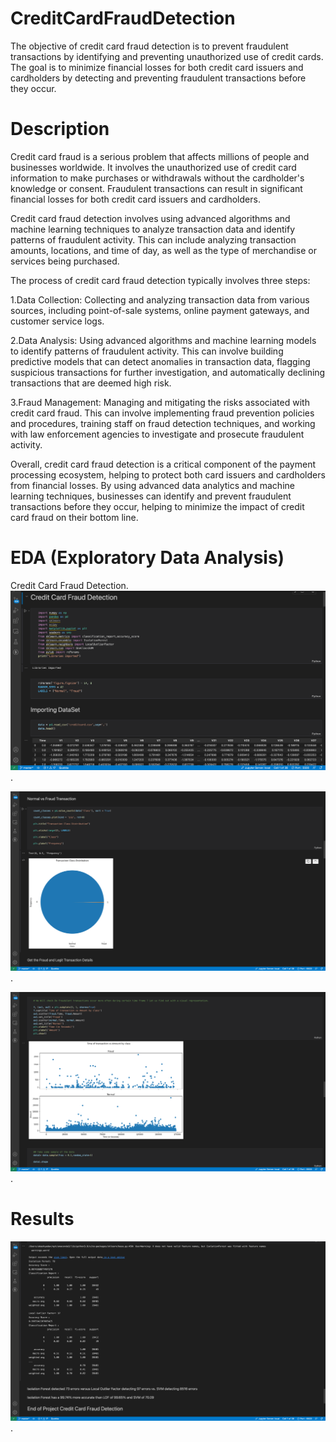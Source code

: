 # CreditCardFraudDetection
The objective of credit card fraud detection is to prevent fraudulent transactions by identifying and preventing unauthorized use of credit cards. The goal is to minimize financial losses for both credit card issuers and cardholders by detecting and preventing fraudulent transactions before they occur.

# Description
Credit card fraud is a serious problem that affects millions of people and businesses worldwide. It involves the unauthorized use of credit card information to make purchases or withdrawals without the cardholder's knowledge or consent. Fraudulent transactions can result in significant financial losses for both credit card issuers and cardholders.

Credit card fraud detection involves using advanced algorithms and machine learning techniques to analyze transaction data and identify patterns of fraudulent activity. This can include analyzing transaction amounts, locations, and time of day, as well as the type of merchandise or services being purchased.   

The process of credit card fraud detection typically involves three steps:

1.Data Collection: Collecting and analyzing transaction data from various sources, including point-of-sale systems, online payment gateways, and customer service logs.

2.Data Analysis: Using advanced algorithms and machine learning models to identify patterns of fraudulent activity. This can involve building predictive models that can detect anomalies in transaction data, flagging suspicious transactions for further investigation, and automatically declining transactions that are deemed high risk.

3.Fraud Management: Managing and mitigating the risks associated with credit card fraud. This can involve implementing fraud prevention policies and procedures, training staff on fraud detection techniques, and working with law enforcement agencies to investigate and prosecute fraudulent activity.

Overall, credit card fraud detection is a critical component of the payment processing ecosystem, helping to protect both card issuers and cardholders from financial losses. By using advanced data analytics and machine learning techniques, businesses can identify and prevent fraudulent transactions before they occur, helping to minimize the impact of credit card fraud on their bottom line.

# EDA (Exploratory Data Analysis) 
Credit Card Fraud Detection.  
![CreditCardfraud](CrediCardFraud.png).  

![Eda1](EDA!.png).  


![Eda1](EDA.png).  

# Results
![CreditCardfraud](CreditcardResults.png).  




